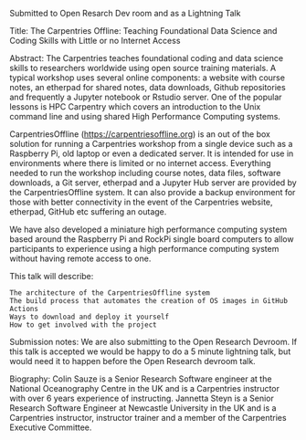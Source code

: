 Submitted to Open Resarch Dev room and as a Lightning Talk

Title: The Carpentries Offline: Teaching Foundational Data Science and Coding Skills with Little or no Internet Access

Abstract: The Carpentries teaches foundational coding and data science skills to researchers worldwide using open source training materials. A typical workshop uses several online components: a website with course notes, an etherpad for shared notes, data downloads, Github repositories and frequently a Jupyter notebook or Rstudio server. One of the popular lessons is HPC Carpentry which covers an introduction to the Unix command line and using shared High Performance Computing systems.

CarpentriesOffline (https://carpentriesoffline.org) is an out of the box solution for running a Carpentries workshop from a single device such as a Raspberry Pi, old laptop or even a dedicated server. It is intended for use in environments where there is limited or no internet access. Everything needed to run the workshop including course notes, data files, software downloads, a Git server, etherpad and a Jupyter Hub server are provided by the CarpentriesOffline system. It can also provide a backup environment for those with better connectivity in the event of the Carpentries website, etherpad, GitHub etc suffering an outage. 

We have also developed a miniature high performance computing system based around the Raspberry Pi and RockPi single board computers to allow participants to experience using a high performance computing system without having remote access to one. 

This talk will describe:

    The architecture of the CarpentriesOffline system
    The build process that automates the creation of OS images in GitHub Actions
    Ways to download and deploy it yourself
    How to get involved with the project

Submission notes: We are also submitting to the Open Research Devroom. If this talk is accepted we would be happy to do a 5 minute lightning talk, but would need it to happen before the Open Research devroom talk.

Biography: Colin Sauze is a Senior Research Software engineer at the National Oceanography Centre in the UK and is a Carpentries instructor with over 6 years experience of instructing.
Jannetta Steyn is a Senior Research Software Engineer at Newcastle University in the UK and is a Carpentries instructor, instructor trainer and a member of the Carpentries Executive Committee. 
